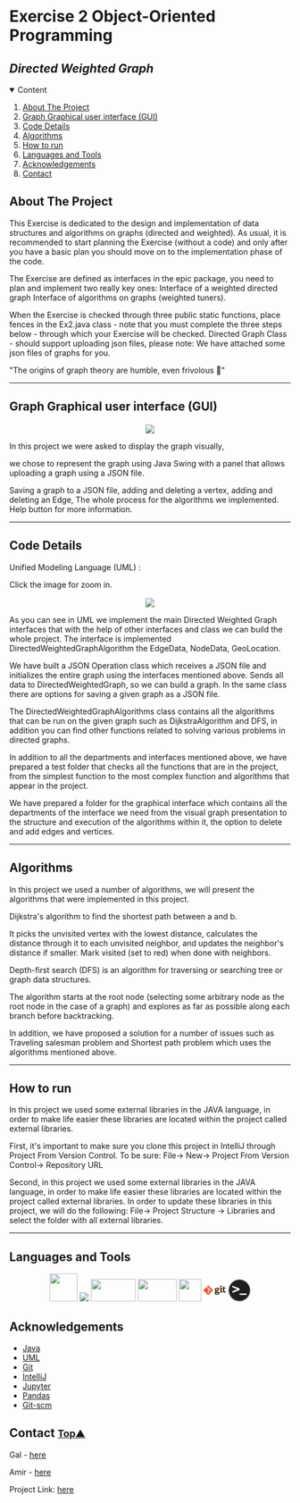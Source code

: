 # Exercise 2 Object-Oriented Programming

## **_Directed Weighted Graph_** 

<!-- TABLE OF CONTENTS -->
<details open="open">
  <summary>Content</summary>
  <ol>
    <li><a href="#about-the-project">About The Project</a></li>
    <li><a href="#graph-graphical-user-interface-(gui)">Graph Graphical user interface (GUI)</a></li>
    <li><a href="#code-details">Code Details</a></li>
    <li><a href="#algorithms">Algorithms</a></li>
    <li><a href="#how-to-run">How  to run</a></li>
    <li><a href="#languages-and-tools">Languages and Tools</a></li>
    <li><a href="#acknowledgements">Acknowledgements</a></li>
    <li><a href="#contact">Contact</a></li>
  </ol>
</details>


<!-- ABOUT THE PROJECT -->
## About The Project


This Exercise is dedicated to the design and implementation of data structures and algorithms on graphs (directed and weighted). As usual, it is recommended to start planning the Exercise (without a code) and only after you have a basic plan you should move on to the implementation phase of the code.

The Exercise are defined as interfaces in the epic package, you need to plan and implement two really key ones:
Interface of a weighted directed graph
Interface of algorithms on graphs (weighted tuners).

When the Exercise is checked through three public static functions, place fences in the Ex2.java class - note that you must complete the three steps below - through which your Exercise will be checked. Directed Graph Class - should support uploading json files, please note: We have attached some json files of graphs for you.

"The origins of graph theory are humble, even frivolous :round_pushpin:"

---------

## Graph Graphical user interface (GUI)

<p align="center">
<img align="center" src="https://s10.gifyu.com/images/Untitled1-1.gif" />
</p>

In this project we were asked to display the graph visually, 

we chose to represent the graph using Java Swing with a panel that allows uploading a graph using a JSON file.

Saving a graph to a JSON file, adding and deleting a vertex, adding and deleting an Edge, The whole process for the algorithms we implemented. Help button for more information.


---------

<!-- code-details -->

## Code Details


Unified Modeling Language (UML) :

Click the image for zoom in.

<p align="center">
<img align="center" src="https://s10.gifyu.com/images/UML.png" />
</p>

As you can see in UML we implement the main Directed Weighted Graph interfaces that with the help of other interfaces and class we can build the whole project.
The interface is implemented
DirectedWeightedGraphAlgorithm the EdgeData, NodeData, GeoLocation.

We have built a JSON Operation class which receives a JSON file and initializes the entire graph using the interfaces mentioned above.
Sends all data to DirectedWeightedGraph, so we can build a graph. In the same class there are options for saving a given graph as a JSON file.

The DirectedWeightedGraphAlgorithms class contains all the algorithms that can be run on the given graph such as DijkstraAlgorithm and DFS, in addition you can find other functions related to solving various problems in directed graphs.

In addition to all the departments and interfaces mentioned above, we have prepared a test folder that checks all the functions that are in the project, from the simplest function to the most complex function and algorithms that appear in the project.

We have prepared a folder for the graphical interface which contains all the departments of the interface we need from the visual graph presentation to the structure and execution of the algorithms within it, the option to delete and add edges and vertices.

---------
<!-- algorithms -->
## Algorithms

In this project we used a number of algorithms, we will present the algorithms that were implemented in this project.

Dijkstra's algorithm to find the shortest path between a and b. 

It picks the unvisited vertex with the lowest distance, calculates the distance through it to each unvisited neighbor, and updates the neighbor's distance if smaller. Mark visited (set to red) when done with neighbors.

Depth-first search (DFS) is an algorithm for traversing or searching tree or graph data structures. 

The algorithm starts at the root node (selecting some arbitrary node as the root node in the case of a graph) and explores as far as possible along each branch before backtracking.

In addition, we have proposed a solution for a number of issues such as Traveling salesman problem and Shortest path problem which uses the algorithms mentioned above.


---------
<!-- how-to-run -->
## How to run

In this project we used some external libraries in the JAVA language, in order to make life easier these libraries are located within the project called external libraries.

First, it's important to make sure you clone this project in IntelliJ through Project From Version Control.
To be sure: File-> New-> Project From Version Control-> Repository URL

Second, in this project we used some external libraries in the JAVA language, in order to make life easier these libraries are located within the project called external libraries.
In order to update these libraries in this project, we will do the following:
File-> Project Structure -> Libraries and select the folder with all external libraries.


---------


## Languages and Tools

  <div align="center">
  
 <code><img height="50" width="50" src="https://icon-library.com/images/java-icon-png/java-icon-png-15.jpg"></code> 
 <code><img height="40" height="40" src="https://jupyter.org/assets/main-logo.svg"/></code>
 <code><img height="40" width="80" src="https://pandas.pydata.org/static/img/pandas_white.svg"/></code>
 <code><img height="40" width="70" src="https://upload.wikimedia.org/wikipedia/commons/d/d5/UML_logo.svg"/></code>
 <code><img height="40" width="40" src="https://upload.wikimedia.org/wikipedia/commons/thumb/9/9c/IntelliJ_IDEA_Icon.svg/768px-IntelliJ_IDEA_Icon.svg.png"/></code>
 <code><img height="40" height="40" src="https://raw.githubusercontent.com/github/explore/80688e429a7d4ef2fca1e82350fe8e3517d3494d/topics/git/git.png"></code>
 <code><img height="40" height="40" src="https://raw.githubusercontent.com/github/explore/80688e429a7d4ef2fca1e82350fe8e3517d3494d/topics/terminal/terminal.png"></code>
  </div>


<!-- ACKNOWLEDGEMENTS -->
## Acknowledgements
* [Java](www.java.com)
* [UML](https://en.wikipedia.org/wiki/Unified_Modeling_Language)
* [Git](https://git-scm.com/)
* [IntelliJ](https://www.jetbrains.com/)
* [Jupyter](https://jupyter.org/)
* [Pandas](https://pandas.pydata.org/)
* [Git-scm](https://git-scm.com/book/en/v2/Getting-Started-Installing-Git)


<!-- CONTACT -->
## Contact <small>[Top▲](#directed-weighted-graph)</small>

 Gal - [here](https://github.com/GalKoaz/)
 
 Amir - [here](https://github.com/amirg00/)

Project Link: [here](https://github.com/GalKoaz/OOP-Ex2)

